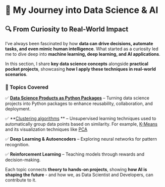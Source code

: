 # 🧠 My Journey into Data Science & AI  

## 🔍 From Curiosity to Real-World Impact  

I’ve always been fascinated by how **data can drive decisions, automate tasks, and even mimic human intelligence**. What started as a curiosity led me to dive deep into **machine learning, deep learning, and AI applications**.  

In this section, I share **key data science concepts** alongside **practical pocket projects**, showcasing **how I apply these techniques in real-world scenarios**.  

### 📌 **Topics Covered**  

✅ **[Data Science Products as Python Packages](../ds_products_as_python_packages/)** – Turning data science projects into Python packages to enhance reusability, collaboration, and deployment. 

✅ **[Clustering algorithms](../clustering_algorithms/) ** – Unsupervised learning techniques used to automatically group data points based on similarity. For example, [K-Means](../clustering_algorithms/) and its visualization techniques like [PCA](../k-means_visualization/)

✅ **Deep Learning & Autoencoders** – Exploring neural networks for pattern recognition.  

✅ **Reinforcement Learning** – Teaching models through rewards and decision-making.

 

Each topic connects **theory to hands-on projects**, showing **how AI is shaping the future** - and how we, as Data Scientist and Developers, can contribute to it. 

